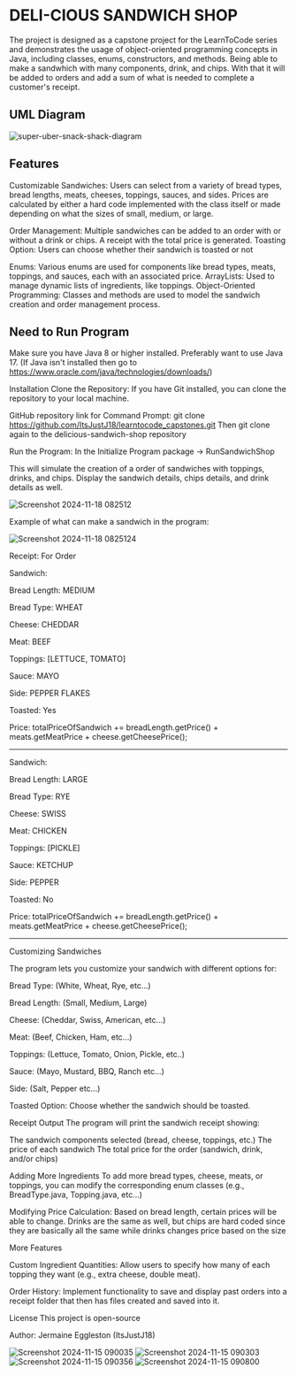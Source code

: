 # **DELI-CIOUS SANDWICH SHOP**

The project is designed as a capstone project for the LearnToCode series and demonstrates the usage of object-oriented programming concepts in Java, including classes, enums, constructors, and methods. Being able to make a sandwhich with many components, drink, and chips. With that it will be added to orders and add a sum of what is needed to complete a customer's receipt.

## **UML Diagram**

![super-uber-snack-shack-diagram](https://github.com/user-attachments/assets/fcbe2ebb-b2af-42b7-ab4d-ef363aa6a6d1)


## **Features**

Customizable Sandwiches: Users can select from a variety of bread types, bread lengths, meats, cheeses, toppings, sauces, and sides.
Prices are calculated by either a hard code implemented with the class itself or made depending on what the sizes of small, medium, or large.

Order Management: Multiple sandwiches can be added to an order with or without a drink or chips. A receipt with the total price is generated.
Toasting Option: Users can choose whether their sandwich is toasted or not

Enums: Various enums are used for components like bread types, meats, toppings, and sauces, each with an associated price.
ArrayLists: Used to manage dynamic lists of ingredients, like toppings.
Object-Oriented Programming: Classes and methods are used to model the sandwich creation and order management process.

## **Need to Run Program**

Make sure you have Java 8 or higher installed. Preferably want to use Java 17.
(If Java isn't installed then go to https://www.oracle.com/java/technologies/downloads/)

Installation
Clone the Repository: If you have Git installed, you can clone the repository to your local machine.

GitHub repository link for Command Prompt: git clone https://github.com/ItsJustJ18/learntocode_capstones.git
Then git clone again to the delicious-sandwich-shop repository

Run the Program: In the Initialize Program package -> RunSandwichShop

This will simulate the creation of a order of sandwiches with toppings, drinks, and chips. Display the sandwich details, chips details, and drink details as well.

![Screenshot 2024-11-18 082512](https://github.com/user-attachments/assets/66f106bc-7ddd-45fe-b296-5116b1a81c3a)


Example of what can make a sandwich in the program:

![Screenshot 2024-11-18 0825124](https://github.com/user-attachments/assets/c62a706b-4fd1-454e-84a8-bc98f4ab6f4e)


Receipt: For Order

Sandwich:

Bread Length: MEDIUM

Bread Type: WHEAT

Cheese: CHEDDAR

Meat: BEEF

Toppings: [LETTUCE, TOMATO]

Sauce: MAYO

Side: PEPPER FLAKES

Toasted: Yes

Price: totalPriceOfSandwich += breadLength.getPrice() + meats.getMeatPrice + cheese.getCheesePrice();

--------------------------------------------------------------------------------------------------------------

Sandwich:

Bread Length: LARGE

Bread Type: RYE

Cheese: SWISS

Meat: CHICKEN

Toppings: [PICKLE]

Sauce: KETCHUP

Side: PEPPER

Toasted: No

Price: totalPriceOfSandwich += breadLength.getPrice() + meats.getMeatPrice + cheese.getCheesePrice();

-------------------------------------------------------------------------------------------------------------------

Customizing Sandwiches

The program lets you customize your sandwich with different options for:

Bread Type: (White, Wheat, Rye, etc...)

Bread Length: (Small, Medium, Large)

Cheese: (Cheddar, Swiss, American, etc...)

Meat: (Beef, Chicken, Ham, etc...)

Toppings: (Lettuce, Tomato, Onion, Pickle, etc..)

Sauce: (Mayo, Mustard, BBQ, Ranch etc...)

Side: (Salt, Pepper etc...)

Toasted Option: Choose whether the sandwich should be toasted.

Receipt Output
The program will print the sandwich receipt showing:

The sandwich components selected (bread, cheese, toppings, etc.)
The price of each sandwich
The total price for the order (sandwich, drink, and/or chips)

Adding More Ingredients
To add more bread types, cheese, meats, or toppings, you can modify the corresponding enum classes (e.g., BreadType.java, Topping.java, etc...)

Modifying Price Calculation: Based on bread length, certain prices will be able to change. Drinks are the same as well, but chips are hard coded since they are basically all the same while drinks changes price based on the size

More Features

Custom Ingredient Quantities: Allow users to specify how many of each topping they want (e.g., extra cheese, double meat).

Order History: Implement functionality to save and display past orders into a receipt folder that then has files created and saved into it.

License
This project is open-source

Author: Jermaine Eggleston (ItsJustJ18)

![Screenshot 2024-11-15 090035](https://github.com/user-attachments/assets/88d87bc4-c716-48a6-8449-d921bddb6e08)
![Screenshot 2024-11-15 090303](https://github.com/user-attachments/assets/d5cb3dde-b790-41fa-8584-707dd8125fcf)
![Screenshot 2024-11-15 090356](https://github.com/user-attachments/assets/46c2b663-4b62-4863-8eb0-b70a0b960715)
![Screenshot 2024-11-15 090800](https://github.com/user-attachments/assets/137536e0-6a05-4bc3-b60c-f4c1b63db42f)


